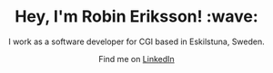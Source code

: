 <h1 align='center'> Hey, I'm Robin Eriksson! :wave:</h1>

<p align='center'>I work as a software developer for CGI based in Eskilstuna, Sweden.</p>
<p align='center'>Find me on <a href="https://www.linkedin.com/in/robin-eriksson">LinkedIn</a></p>

